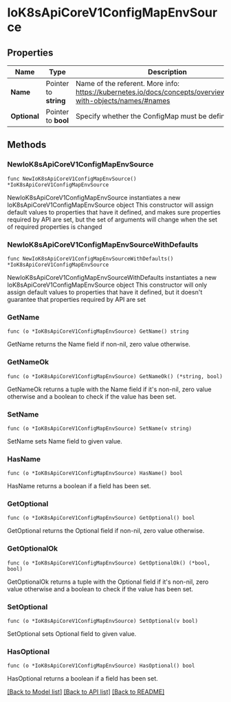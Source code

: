 # IoK8sApiCoreV1ConfigMapEnvSource

## Properties

Name | Type | Description | Notes
------------ | ------------- | ------------- | -------------
**Name** | Pointer to **string** | Name of the referent. More info: https://kubernetes.io/docs/concepts/overview/working-with-objects/names/#names | [optional] 
**Optional** | Pointer to **bool** | Specify whether the ConfigMap must be defined | [optional] 

## Methods

### NewIoK8sApiCoreV1ConfigMapEnvSource

`func NewIoK8sApiCoreV1ConfigMapEnvSource() *IoK8sApiCoreV1ConfigMapEnvSource`

NewIoK8sApiCoreV1ConfigMapEnvSource instantiates a new IoK8sApiCoreV1ConfigMapEnvSource object
This constructor will assign default values to properties that have it defined,
and makes sure properties required by API are set, but the set of arguments
will change when the set of required properties is changed

### NewIoK8sApiCoreV1ConfigMapEnvSourceWithDefaults

`func NewIoK8sApiCoreV1ConfigMapEnvSourceWithDefaults() *IoK8sApiCoreV1ConfigMapEnvSource`

NewIoK8sApiCoreV1ConfigMapEnvSourceWithDefaults instantiates a new IoK8sApiCoreV1ConfigMapEnvSource object
This constructor will only assign default values to properties that have it defined,
but it doesn't guarantee that properties required by API are set

### GetName

`func (o *IoK8sApiCoreV1ConfigMapEnvSource) GetName() string`

GetName returns the Name field if non-nil, zero value otherwise.

### GetNameOk

`func (o *IoK8sApiCoreV1ConfigMapEnvSource) GetNameOk() (*string, bool)`

GetNameOk returns a tuple with the Name field if it's non-nil, zero value otherwise
and a boolean to check if the value has been set.

### SetName

`func (o *IoK8sApiCoreV1ConfigMapEnvSource) SetName(v string)`

SetName sets Name field to given value.

### HasName

`func (o *IoK8sApiCoreV1ConfigMapEnvSource) HasName() bool`

HasName returns a boolean if a field has been set.

### GetOptional

`func (o *IoK8sApiCoreV1ConfigMapEnvSource) GetOptional() bool`

GetOptional returns the Optional field if non-nil, zero value otherwise.

### GetOptionalOk

`func (o *IoK8sApiCoreV1ConfigMapEnvSource) GetOptionalOk() (*bool, bool)`

GetOptionalOk returns a tuple with the Optional field if it's non-nil, zero value otherwise
and a boolean to check if the value has been set.

### SetOptional

`func (o *IoK8sApiCoreV1ConfigMapEnvSource) SetOptional(v bool)`

SetOptional sets Optional field to given value.

### HasOptional

`func (o *IoK8sApiCoreV1ConfigMapEnvSource) HasOptional() bool`

HasOptional returns a boolean if a field has been set.


[[Back to Model list]](../README.md#documentation-for-models) [[Back to API list]](../README.md#documentation-for-api-endpoints) [[Back to README]](../README.md)


